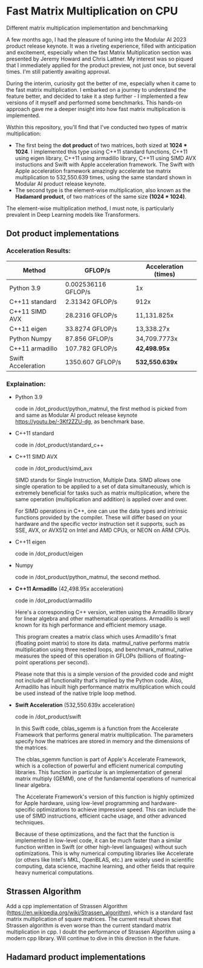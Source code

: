 # Fast Matrix Multiplication on CPU

Different matrix multiplication implementation and benchmarking


A few months ago, I had the pleasure of tuning into the Modular AI 2023 product release keynote. It was a riveting experience, filled with anticipation and excitement, especially when the fast Matrix Multiplication section was presented by Jeremy Howard and Chris Lattner. My interest was so piqued that I immediately applied for the product preview, not just once, but several times. I'm still patiently awaiting approval.


During the interim, curiosity got the better of me, especially when it came to the fast matrix multiplication. I embarked on a journey to understand the feature better, and decided to take it a step further - I implemented a few versions of it myself and performed some benchmarks. This hands-on approach gave me a deeper insight into how fast matrix multiplication is implemented.


Wsthin this repository, you'll find that I've conducted two types of matrix multiplication:
* The first being the __dot product__ of two matrices, both sized at __1024 * 1024__. I implemented this type using C++11 standard functions, C++11 using eigen library, C++11 using armadillo library, C++11 using SIMD AVX instuctions and Swift with Apple acceleration framework. The Swift with Apple acceleration framework amazingly accelerate tse matrix multiplication to 532,550.639 times, using the same standard shown in Modular AI product release keynote.
* The second type is the element-wise multiplication, also known as the __Hadamard product__, of two matrices of the same size __(1024 * 1024)__.

The element-wise multiplication method, I must note, is particularly prevalent in Deep Learning models like Transformers.


## Dot product implementations


### Acceleration Results:
| Method           | GFLOP/s                       |  Acceleration (times)  |
| --------         | --------                      | ------         |
| Python 3.9       | 0.002536116 GFLOP/s |     1x         |
| C++11 standard   | 2.31342 GFLOP/s               |     912x       |
| C++11 SIMD AVX   | 28.2316 GFLOP/s               |     11,131.825x |
| C++11 eigen      | 33.8274 GFLOP/s              |     13,338.27x    |
| Python Numpy            | 87.856 GFLOP/s                |     34,709.7773x   |
| C++11 armadillo  | 107.782 GFLOP/s               |     __42,498.95x__ |
| Swift Acceleration| 1350.607 GFLOP/s             |     __532,550.639x__|


### Explaination:

* Python 3.9

  code in /dot_product/python_matmul, the first method is picked from and same as Modular AI product release keynote https://youtu.be/-3Kf2ZZU-dg, as benchmark base.
  
  
* C++11 standard

  code in /dot_product/standard_c++


* C++11 SIMD AVX

  code in /dot_product/simd_avx

  SIMD stands for Single Instruction, Multiple Data. SIMD allows one single operation to be applied to a set of data simultaneously, which is extremely beneficial for tasks such as matrix multiplication, where the same operation (multiplication and addition) is applied over and over.

  For SIMD operations in C++, one can use the data types and intrinsic functions provided by the compiler. These will differ based on your hardware and the specific vector instruction set it supports, such as SSE, AVX, or AVX512 on Intel and AMD CPUs, or NEON on ARM CPUs.
  
  
* C++11 eigen

  code in /dot_product/eigen

* Numpy

  code in /dot_product/python_matmul, the second method.
  
  
* __C++11 Armadillo__ (42,498.95x acceleration)

  code in /dot_product/armadillo

  Here's a corresponding C++ version, written using the Armadillo library for linear algebra and other mathematical operations. Armadillo is well known for its high performance and efficient memory usage.

  This program creates a matrix class which uses Armadillo's fmat (floating point matrix) to store its data. matmul_native performs matrix multiplication using three nested loops, and benchmark_matmul_native measures the speed of this operation in GFLOPs (billions of floating-point operations per second).

  Please note that this is a simple version of the provided code and might not include all functionality that's implied by the Python code. Also, Armadillo has inbuilt high performance matrix multiplication which could be used instead of the native triple loop method.
  
  
* __Swift Acceleration__ (532,550.639x acceleration)

  code in /dot_product/swift

  In this Swift code, cblas_sgemm is a function from the Accelerate Framework that performs general matrix multiplication. The parameters specify how the matrices are stored in memory and the dimensions of the matrices.


  The cblas_sgemm function is part of Apple's Accelerate Framework, which is a collection of powerful and efficient numerical computing libraries. This function in particular is an implementation of general matrix multiply (GEMM), one of the fundamental operations of numerical linear algebra.


  The Accelerate Framework's version of this function is highly optimized for Apple hardware, using low-level programming and hardware-specific optimizations to achieve impressive speed. This can include the use of SIMD instructions, efficient cache usage, and other advanced techniques.


  Because of these optimizations, and the fact that the function is implemented in low-level code, it can be much faster than a similar function written in Swift (or other high-level languages) without such optimizations. This is why numerical computing libraries like Accelerate (or others like Intel's MKL, OpenBLAS, etc.) are widely used in scientific computing, data science, machine learning, and other fields that require heavy numerical computations.
  
  
  
## Strassen Algorithm

Add a cpp implementation of Strassen Algorithm (https://en.wikipedia.org/wiki/Strassen_algorithm), which is a standard fast matrix multiplication of square matrices. The current result shows that Strassen algorithm is even worse than the current standard matrix multiplication in cpp. I doubt the performance of Strassen Algorithm using a modern cpp library. Will continue to dive in this direction in the future.





## Hadamard product implementations



